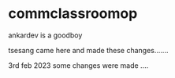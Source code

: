 # commclassroomop




ankardev is a goodboy




tsesang came here and made these changes.......





3rd feb 2023 some changes were made ....
